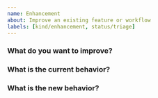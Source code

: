 ```yaml
---
name: Enhancement
about: Improve an existing feature or workflow
labels: [kind/enhancement, status/triage]
---
```


### What do you want to improve?

### What is the current behavior?

### What is the new behavior?
